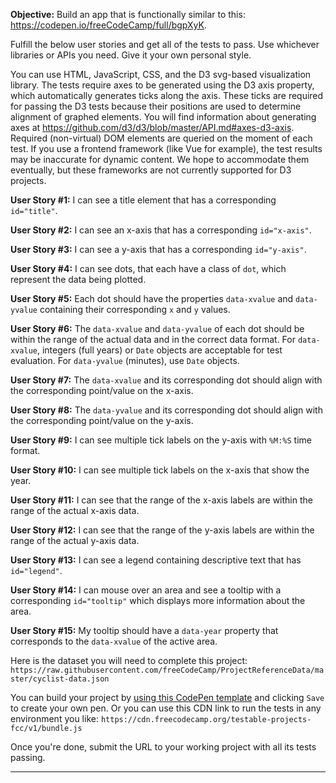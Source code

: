 <div class="challenge-instructions"><div><section id="description">
<p><strong>Objective:</strong> Build an app that is functionally similar to this: <a href="https://codepen.io/freeCodeCamp/full/bgpXyK" rel="noopener noreferrer nofollow" target="_blank">https://codepen.io/freeCodeCamp/full/bgpXyK</a>.</p>
<p>Fulfill the below user stories and get all of the tests to pass. Use whichever libraries or APIs you need. Give it your own personal style.</p>
<p>You can use HTML, JavaScript, CSS, and the D3 svg-based visualization library. The tests require axes to be generated using the D3 axis property, which automatically generates ticks along the axis. These ticks are required for passing the D3 tests because their positions are used to determine alignment of graphed elements. You will find information about generating axes at <a href="https://github.com/d3/d3/blob/master/API.md#axes-d3-axis">https://github.com/d3/d3/blob/master/API.md#axes-d3-axis</a>. Required (non-virtual) DOM elements are queried on the moment of each test. If you use a frontend framework (like Vue for example), the test results may be inaccurate for dynamic content. We hope to accommodate them eventually, but these frameworks are not currently supported for D3 projects.</p>
<p><strong>User Story #1:</strong> I can see a title element that has a corresponding <code>id="title"</code>.</p>
<p><strong>User Story #2:</strong> I can see an x-axis that has a corresponding <code>id="x-axis"</code>.</p>
<p><strong>User Story #3:</strong> I can see a y-axis that has a corresponding <code>id="y-axis"</code>.</p>
<p><strong>User Story #4:</strong> I can see dots, that each have a class of <code>dot</code>, which represent the data being plotted.</p>
<p><strong>User Story #5:</strong> Each dot should have the properties <code>data-xvalue</code> and <code>data-yvalue</code> containing their corresponding <code>x</code> and <code>y</code> values.</p>
<p><strong>User Story #6:</strong> The <code>data-xvalue</code> and <code>data-yvalue</code> of each dot should be within the range of the actual data and in the correct data format. For <code>data-xvalue</code>, integers (full years) or <code>Date</code> objects are acceptable for test evaluation. For <code>data-yvalue</code> (minutes), use <code>Date</code> objects.</p>
<p><strong>User Story #7:</strong> The <code>data-xvalue</code> and its corresponding dot should align with the corresponding point/value on the x-axis.</p>
<p><strong>User Story #8:</strong> The <code>data-yvalue</code> and its corresponding dot should align with the corresponding point/value on the y-axis.</p>
<p><strong>User Story #9:</strong> I can see multiple tick labels on the y-axis with <code>%M:%S</code> time format.</p>
<p><strong>User Story #10:</strong> I can see multiple tick labels on the x-axis that show the year.</p>
<p><strong>User Story #11:</strong> I can see that the range of the x-axis labels are within the range of the actual x-axis data.</p>
<p><strong>User Story #12:</strong> I can see that the range of the y-axis labels are within the range of the actual y-axis data.</p>
<p><strong>User Story #13:</strong> I can see a legend containing descriptive text that has <code>id="legend"</code>.</p>
<p><strong>User Story #14:</strong> I can mouse over an area and see a tooltip with a corresponding <code>id="tooltip"</code> which displays more information about the area.</p>
<p><strong>User Story #15:</strong> My tooltip should have a <code>data-year</code> property that corresponds to the <code>data-xvalue</code> of the active area.</p>
<p>Here is the dataset you will need to complete this project: <code>https://raw.githubusercontent.com/freeCodeCamp/ProjectReferenceData/master/cyclist-data.json</code></p>
<p>You can build your project by <a href="https://codepen.io/pen?template=MJjpwO" rel="noopener noreferrer nofollow" target="_blank">using this CodePen template</a> and clicking <code>Save</code> to create your own pen. Or you can use this CDN link to run the tests in any environment you like: <code>https://cdn.freecodecamp.org/testable-projects-fcc/v1/bundle.js</code></p>
<p>Once you're done, submit the URL to your working project with all its tests passing.</p>
</section></div><hr/></div>